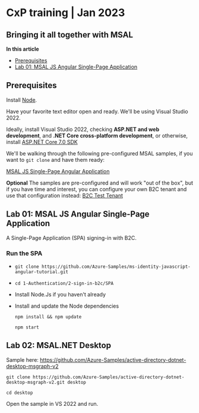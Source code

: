 # CxP training | Jan 2023

## Bringing it all together with MSAL

**In this article**
- [Prerequisites](#prerequisites)
- [Lab 01: MSAL JS Angular Single-Page Application](#lab-01-msal-js-angular-single-page-application)

## Prerequisites

Install [Node](https://nodejs.org/en/download/).

Have your favorite text editor open and ready. We'll be using Visual Studio 2022.

Ideally, install Visual Studio 2022, checking **ASP.NET and web development**, and **.NET Core cross-platform development**, or otherwise, install [ASP.NET Core 7.0 SDK](https://dotnet.microsoft.com/en-us/download/dotnet/7.0)

We'll be walking through the following pre-configured MSAL samples, if you want to `git clone` and have them ready:

[MSAL JS Single-Page Angular Application](https://github.com/Azure-Samples/active-directory-b2c-javascript-angular-spa)

**Optional**
The samples are pre-configured and will work "out of the box", but if you have time and interest, you can configure your own B2C tenant and use that configuration instead:
[B2C Test Tenant](https://docs.microsoft.com/en-us/azure/active-directory-b2c/tutorial-create-tenant)

## Lab 01: MSAL JS Angular Single-Page Application

A Single-Page Application (SPA) signing-in with B2C.

### Run the SPA

- `git clone https://github.com/Azure-Samples/ms-identity-javascript-angular-tutorial.git`

- `cd 1-Authentication/2-sign-in-b2c/SPA`

- Install Node.Js if you haven't already

- Install and update the Node dependencies

    `npm install && npm update`

    `npm start`

## Lab 02: MSAL.NET Desktop

Sample here: https://github.com/Azure-Samples/active-directory-dotnet-desktop-msgraph-v2

`git clone https://github.com/Azure-Samples/active-directory-dotnet-desktop-msgraph-v2.git desktop`

`cd desktop`

Open the sample in VS 2022 and run.